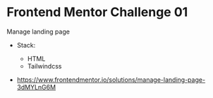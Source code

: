 # Frontend Mentor Challenge 01

Manage landing page

- Stack: 
  - HTML
  - Tailwindcss

- https://www.frontendmentor.io/solutions/manage-landing-page-3dMYLnG6M
